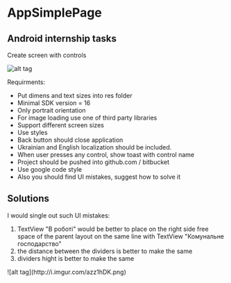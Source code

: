 # AppSimplePage
<h2>Android internship tasks</h2>

Create screen with controls

![alt tag](http://i.imgur.com/O4eJV1A.png)

Requirments: 
<ul>
<li>Put dimens and text sizes into res folder</li>
<li>Minimal SDK version = 16</li>
<li>Only portrait orientation</li>
<li>For image loading use one of third party libraries </li>
<li>Support different screen sizes</li>
<li>Use styles </li>
<li>Back button should close application</li>
<li>Ukrainian and English localization should be included.</li>
<li>When user presses any control, show toast with control name</li>
<li>Project should be pushed into github.com / bitbucket</li>
<li>Use google code style</li>
<li>Also you should find UI mistakes, suggest how to solve it</li>
</ul>

<h2>Solutions</h2>

I would single out such UI mistakes:
<ol>
<li>TextView "В роботі" would be better to place on the right side free space of the parent layout on the same line with TextView "Комунальне господарство"</li>
<li>the distance between the dividers is better to make the same</li>
<li>dividers hight is better to make the same</li>
</ol>
![alt tag](http://i.imgur.com/azz1hDK.png)
